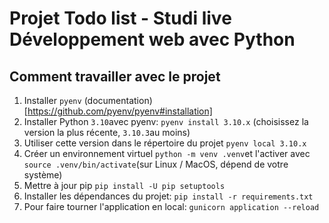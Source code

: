 # Projet Todo list - Studi live Développement web avec Python

## Comment travailler avec le projet

1. Installer `pyenv` (documentation)[https://github.com/pyenv/pyenv#installation]
2. Installer Python `3.10`avec pyenv: `pyenv install 3.10.x` (choisissez la version la plus récente, `3.10.3`au moins)
3. Utiliser cette version dans le répertoire du projet `pyenv local 3.10.x`
4. Créer un environnement virtuel `python -m venv .venv`et l'activer avec `source .venv/bin/activate`(sur Linux / MacOS, dépend de votre système)
5. Mettre à jour pip `pip install -U pip setuptools`
6.  Installer les dépendances du projet: `pip install -r requirements.txt`
7.  Pour faire tourner l'application en local: `gunicorn application --reload`

